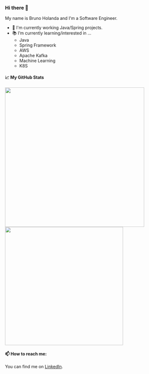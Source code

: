 ### Hi there 👋
My name is Bruno Holanda and I'm a Software Engineer.
- 🔭 I'm currently working Java/Spring projects.
- 📚 I’m currently learning/interested in ...
    - Java
    - Spring Framework
    - AWS
    - Apache Kafka
    - Machine Learning
    - K8S

#### 📈 My GitHub Stats

<p align=left>
 <img width="460px" src="https://github-readme-stats.vercel.app/api?username=brholanda&theme=default&hide=html&layout=compact&count_private=true&show_icons=true" />
 <img width="390px" src="https://github-readme-stats.vercel.app/api/top-langs/?username=brholanda&hide=html&layout=compact" />                    
</p>

#### 📫 How to reach me:
You can find me on [LinkedIn](https://www.linkedin.com/in/bruno-holanda-8a204657).
